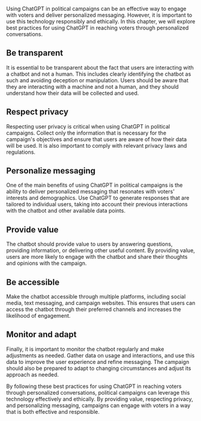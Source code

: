 
Using ChatGPT in political campaigns can be an effective way to engage with voters and deliver personalized messaging. However, it is important to use this technology responsibly and ethically. In this chapter, we will explore best practices for using ChatGPT in reaching voters through personalized conversations.

Be transparent
--------------

It is essential to be transparent about the fact that users are interacting with a chatbot and not a human. This includes clearly identifying the chatbot as such and avoiding deception or manipulation. Users should be aware that they are interacting with a machine and not a human, and they should understand how their data will be collected and used.

Respect privacy
---------------

Respecting user privacy is critical when using ChatGPT in political campaigns. Collect only the information that is necessary for the campaign's objectives and ensure that users are aware of how their data will be used. It is also important to comply with relevant privacy laws and regulations.

Personalize messaging
---------------------

One of the main benefits of using ChatGPT in political campaigns is the ability to deliver personalized messaging that resonates with voters' interests and demographics. Use ChatGPT to generate responses that are tailored to individual users, taking into account their previous interactions with the chatbot and other available data points.

Provide value
-------------

The chatbot should provide value to users by answering questions, providing information, or delivering other useful content. By providing value, users are more likely to engage with the chatbot and share their thoughts and opinions with the campaign.

Be accessible
-------------

Make the chatbot accessible through multiple platforms, including social media, text messaging, and campaign websites. This ensures that users can access the chatbot through their preferred channels and increases the likelihood of engagement.

Monitor and adapt
-----------------

Finally, it is important to monitor the chatbot regularly and make adjustments as needed. Gather data on usage and interactions, and use this data to improve the user experience and refine messaging. The campaign should also be prepared to adapt to changing circumstances and adjust its approach as needed.

By following these best practices for using ChatGPT in reaching voters through personalized conversations, political campaigns can leverage this technology effectively and ethically. By providing value, respecting privacy, and personalizing messaging, campaigns can engage with voters in a way that is both effective and responsible.
